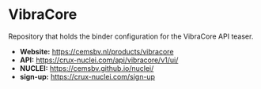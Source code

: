 # VibraCore

Repository that holds the binder configuration for the VibraCore API teaser.

- **Website:** https://cemsbv.nl/products/vibracore
- **API:** https://crux-nuclei.com/api/vibracore/v1/ui/
- **NUCLEI:** https://cemsbv.github.io/nuclei/
- **sign-up:** https://crux-nuclei.com/sign-up
